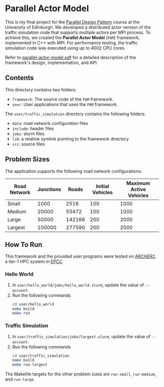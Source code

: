 # Parallel Actor Model

This is my final project for the [Parallel Design Pattern](http://www.drps.ed.ac.uk/24-25/dpt/cxinfr11168.htm) course at the University of Edinburgh. We developed a distributed actor version of the traffic simulation code that supports multiple actors per MPI process. To achieve this, we created the __Parallel Actor Model__ (`PAM`) framework, implemented in C++ with MPI. For performance testing, the traffic simulation code was executed using up to 4002 CPU cores.

Refer to [parallel-actor-model.pdf](https://github.com/faerlin-developer/parallel-actor-model/blob/main/parallel-actor-model.pdf) for a detailed description of the framework's design, implementation, and API.

## Contents

This directory contains two folders:

- `framework`: The source code of the `PAM` framework.
- `user`: User applications that uses the `PAM` framework.

The `user/traffic_simulation` directory contains the following folders:

- `data`: road network configuration files
- `include`: header files
- `jobs`: slurm files
- `lib`: a relative symlink pointing to the framework directory
- `src`: source files

## Problem Sizes

The application supports the following road network configurations:

| Road Network | Junctions | Roads  | Initial Vehicles | Maximum Active Vehicles |
| ------------ | --------- | ------ | ---------------- | ----------------------- |
| Small        | 1000      | 2516   | 100              | 1000                    |
| Medium       | 20000     | 55472  | 100              | 1000                    |
| Large        | 50000     | 142166 | 200              | 2000                    |
| Largest      | 100000    | 277590 | 200              | 2000                    |

## How To Run

This framework and the provided user programs were tested on [ARCHER2](https://www.archer2.ac.uk/), a tier-1 HPC system in [EPCC](https://www.epcc.ed.ac.uk/). 

### Hello World

1. In `user/hello_world/jobs/hello_world.slurm`, update the value of `--account`.
2. Run the following commands
    ```bash
    cd user/hello_world
    make build
    make run
    ```

### Traffic Simulation

1. In `user/traffic_simulation/jobs/largest.slurm`, update the value of `--account`.
2. Run the following commands
   ```bash
   cd user/traffic_simulation
   make build
   make run-largest
   ```

The Makefile targets for the other problem sizes are `run-small`, `run-medium`, and `run-large`.
